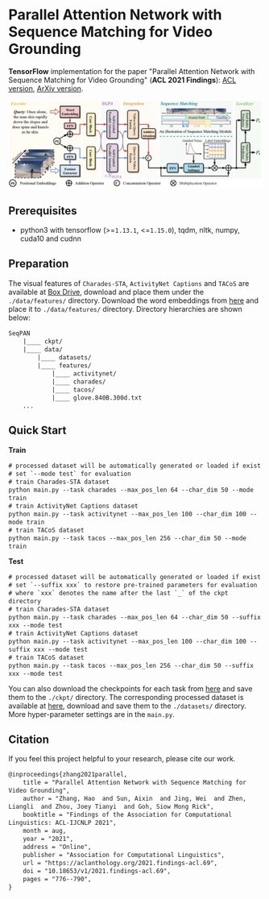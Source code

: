 # Parallel Attention Network with Sequence Matching for Video Grounding

**TensorFlow** implementation for the paper "Parallel Attention Network with Sequence Matching for Video 
Grounding" (**ACL 2021 Findings**): [ACL version](https://aclanthology.org/2021.findings-acl.69/), 
[ArXiv version](https://arxiv.org/abs/2105.08481).

![overview](/figures/framework.png)

## Prerequisites
- python3 with tensorflow (>=`1.13.1`, <=`1.15.0`), tqdm, nltk, numpy, cuda10 and cudnn

## Preparation
The visual features of `Charades-STA`, `ActivityNet Captions` and `TACoS` are available at [Box Drive](
https://app.box.com/s/d7q5atlidb31cuj1u8znd7prgrck1r1s), download and place them under the `./data/features/` directory. 
Download the word embeddings from [here](http://nlp.stanford.edu/data/glove.840B.300d.zip) and place it to 
`./data/features/` directory. Directory hierarchies are shown below:
```
SeqPAN
    |____ ckpt/
    |____ data/
        |____ datasets/
        |____ features/
            |____ activitynet/
            |____ charades/
            |____ tacos/
            |____ glove.840B.300d.txt
    ...
```

## Quick Start
**Train**
```shell script
# processed dataset will be automatically generated or loaded if exist
# set `--mode test` for evaluation
# train Charades-STA dataset
python main.py --task charades --max_pos_len 64 --char_dim 50 --mode train
# train ActivityNet Captions dataset
python main.py --task activitynet --max_pos_len 100 --char_dim 100 --mode train
# train TACoS dataset
python main.py --task tacos --max_pos_len 256 --char_dim 50 --mode train
```
**Test**
```shell script
# processed dataset will be automatically generated or loaded if exist
# set `--suffix xxx` to restore pre-trained parameters for evaluation
# where `xxx` denotes the name after the last `_` of the ckpt directory
# train Charades-STA dataset
python main.py --task charades --max_pos_len 64 --char_dim 50 --suffix xxx --mode test
# train ActivityNet Captions dataset
python main.py --task activitynet --max_pos_len 100 --char_dim 100 --suffix xxx --mode test
# train TACoS dataset
python main.py --task tacos --max_pos_len 256 --char_dim 50 --suffix xxx --mode test
```
You can also download the checkpoints for each task from [here](https://app.box.com/s/c302s8t2180ov1lkvx8n64ldcog8iyp6) 
and save them to the `./ckpt/` directory. The corresponding processed dataset is available at [here](
https://app.box.com/s/ya5k038r490w4nm10jzosd58o3tfb4vx), download and save them to the `./datasets/` directory. 
More hyper-parameter settings are in the `main.py`.

## Citation
If you feel this project helpful to your research, please cite our work.
```
@inproceedings{zhang2021parallel,
    title = "Parallel Attention Network with Sequence Matching for Video Grounding",
    author = "Zhang, Hao  and Sun, Aixin  and Jing, Wei  and Zhen, Liangli  and Zhou, Joey Tianyi  and Goh, Siow Mong Rick",
    booktitle = "Findings of the Association for Computational Linguistics: ACL-IJCNLP 2021",
    month = aug,
    year = "2021",
    address = "Online",
    publisher = "Association for Computational Linguistics",
    url = "https://aclanthology.org/2021.findings-acl.69",
    doi = "10.18653/v1/2021.findings-acl.69",
    pages = "776--790",
}
```
